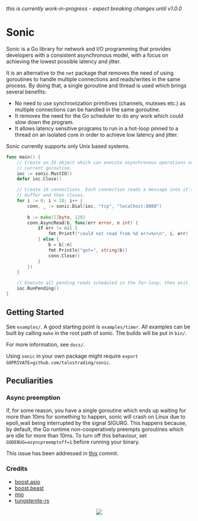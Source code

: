 *this is currently work-in-progress - expect breaking changes until v1.0.0*

# Sonic
Sonic is a Go library for network and I/O programming that provides developers with a consistent asynchronous model, with a focus on achieving the lowest possible latency and jitter.

It is an alternative to the `net` package that removes the need of using goroutines to handle
multiple connections and reads/writes in the same process. By doing that, a single goroutine
and thread is used which brings several benefits:
- No need to use synchronization primitives (channels, mutexes etc.) as multiple connections can be handled in the same goroutine.
- It removes the need for the Go scheduler to do any work which could slow down the program.
- It allows latency sensitive programs to run in a hot-loop pinned to a thread on an isolated core in order to achieve low latency and jitter.

Sonic currently supports only Unix based systems.

```go
func main() {
    // Create an IO object which can execute asynchronous operations on the
    // current goroutine. 
    ioc := sonic.MustIO()
    defer ioc.Close()

    // Create 10 connections. Each connection reads a message into it's
    // buffer and then closes.
    for i := 0; i < 10; i++ {
        conn, _ := sonic.Dial(ioc, "tcp", "localhost:8080")
		
        b := make([]byte, 128)
        conn.AsyncRead(b, func(err error, n int) {
            if err != nil {
                fmt.Printf("could not read from %d err=%v\n", i, err)
            } else {
                b = b[:n]
                fmt.Println("got=", string(b))
                conn.Close()
            }
        })
    }

    // Execute all pending reads scheduled in the for-loop, then exit.
    ioc.RunPending()
}
```

## Getting Started
See `examples/`. A good starting point is `examples/timer`. All examples can be built by calling `make` in the root path of sonic. The builds will be put in `bin/`.

For more information, see `docs/`.

Using `sonic` in your own package might require `export GOPRIVATE=github.com/talostrading/sonic`.

## Peculiarities
### Async preemption
If, for some reason, you have a single goroutine which ends up waiting for more than 10ms for something to happen, sonic will crash on Linux due to epoll_wait being interrupted by the signal SIGURG. This happens because, by default, the Go runtime non-cooperatively preempts goroutines which are idle for more than 10ms. To turn off this behaviour, set `GODEBUG=asyncpreemptoff=1` before running your binary.

This issue has been addressed in [this](https://github.com/talostrading/sonic/commit/d59145deb86647460abd9e85eddbdb03f50e2b01) commit.

### Credits
- [boost.asio](https://www.boost.org/doc/libs/1_75_0/doc/html/boost_asio.html)
- [boost.beast](https://github.com/boostorg/beast)
- [mio](https://github.com/tokio-rs/mio)
- [tungstenite-rs](https://github.com/snapview/tungstenite-rs)

<p align="center">
  <img src="https://c.tenor.com/OTDlqAguqpEAAAAi/sonic-running.gif" />
</p>

